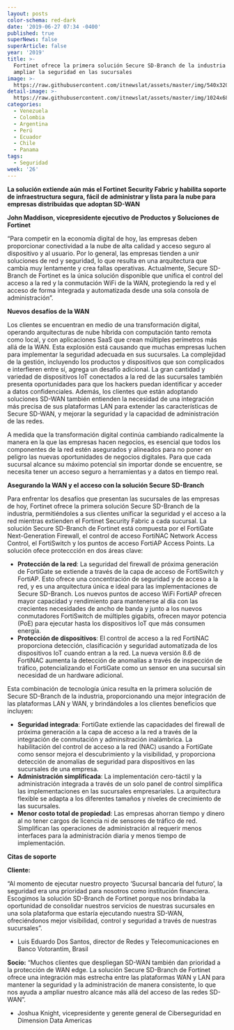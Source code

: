 ```yaml
---
layout: posts
color-schema: red-dark
date: '2019-06-27 07:34 -0400'
published: true
superNews: false
superArticle: false
year: '2019'
title: >-
  Fortinet ofrece la primera solución Secure SD-Branch de la industria para
  ampliar la seguridad en las sucursales
image: >-
  https://raw.githubusercontent.com/itnewslat/assets/master/img/540x320/Seguridad-Bancaria-Hackers-p.jpg
detail-image: >-
  https://raw.githubusercontent.com/itnewslat/assets/master/img/1024x680/Seguridad-Bancaria-Hackers-g.jpg
categories:
  - Venezuela
  - Colombia
  - Argentina
  - Perú
  - Ecuador
  - Chile
  - Panama
tags:
  - Seguridad
week: '26'
---
```

**La solución extiende aún más el Fortinet Security Fabric y habilita soporte de infraestructura segura, fácil de administrar y lista para la nube para empresas distribuidas que adoptan SD-WAN**

**John Maddison, vicepresidente ejecutivo de Productos y Soluciones de Fortinet**

“Para competir en la economía digital de hoy, las empresas deben proporcionar conectividad a la nube de alta calidad y acceso seguro al dispositivo y al usuario. Por lo general, las empresas tienden a unir soluciones de red y seguridad, lo que resulta en una arquitectura que cambia muy lentamente y crea fallas operativas. Actualmente, Secure SD-Branch de Fortinet es la única solución disponible que unifica el control del acceso a la red y la conmutación WiFi de la WAN, protegiendo la red y el acceso de forma integrada y automatizada desde una sola consola de administración”. 

**Nuevos desafíos de la WAN**

Los clientes se encuentran en medio de una transformación digital, operando arquitecturas de nube híbrida con computación tanto remota como local, y con aplicaciones SaaS que crean múltiples perímetros más allá de la WAN. Esta explosión está causando que muchas empresas luchen para implementar la seguridad adecuada en sus sucursales. La complejidad de la gestión, incluyendo los productos y dispositivos que son complicados e interfieren entre sí, agrega un desafío adicional. La gran cantidad y variedad de dispositivos IoT conectados a la red de las sucursales también presenta oportunidades para que los hackers puedan identificar y acceder a datos confidenciales. Además, los clientes que están adoptando soluciones SD-WAN también entienden la necesidad de una integración más precisa de sus plataformas LAN para extender las características de Secure SD-WAN, y mejorar la seguridad y la capacidad de administración de las redes. 

A medida que la transformación digital continúa cambiando radicalmente la manera en la que las empresas hacen negocios, es esencial que todos los componentes de la red estén asegurados y alineados para no poner en peligro las nuevas oportunidades de negocios digitales. Para que cada sucursal alcance su máximo potencial sin importar donde se encuentre, se necesita tener un acceso seguro a herramientas y a datos en tiempo real. 

**Asegurando la WAN y el acceso con la solución Secure SD-Branch**

Para enfrentar los desafíos que presentan las sucursales de las empresas de hoy, Fortinet ofrece la primera solución Secure SD-Branch de la industria, permitiéndoles a sus clientes unificar la seguridad y el acceso a la red mientras extienden el Fortinet Security Fabric a cada sucursal. La solución Secure SD-Branch de Fortinet está compuesta por el FortiGate Next-Generation Firewall, el control de acceso FortiNAC Network Access Control, el FortiSwitch y los puntos de acceso FortiAP Access Points. La solución ofece proteccción en dos áreas clave: 

- **Protección de la red**: La seguridad del firewall de próxima generación de FortiGate se extiende a través de la capa de acceso de FortiSwitch y FortiAP. Esto ofrece una concentración de seguridad y de acceso a la red, y es una arquitectura única e ideal para las implementaciones de Secure SD-Branch. Los nuevos puntos de acceso WiFi FortiAP ofrecen mayor capacidad y rendimiento para mantenerse al día con las crecientes necesidades de ancho de banda y junto a los nuevos conmutadores FortiSwitch de múltiples gigabits, ofrecen mayor potencia (PoE) para ejecutar hasta los dispositivos IoT que más consumen energía. 
- **Protección de dispositivos**: El control de acceso a la red FortiNAC proporciona detección, clasificación y seguridad automatizada de los dispositivos IoT cuando entran a la red. La nueva versión 8.6 de FortiNAC aumenta la detección de anomalías a través de inspección de tráfico, potencializando el FortiGate como un sensor en una sucursal sin necesidad de un hardware adicional. 

Esta combinación de tecnología única resulta en la primera solución de Secure SD-Branch de la industria, proporcionando una mejor integración de las plataformas LAN y WAN, y brindándoles a los clientes beneficios que incluyen: 

- **Seguridad integrada**: FortiGate extiende las capacidades del firewall de próxima generación a la capa de acceso a la red a través de la integración de conmutación y adminsitración inalámbrica. La habilitación del control de acceso a la red (NAC) usando a FortiGate como sensor mejora el descubrimiento y la visibilidad, y proporciona detección de anomalías de seguridad para dispositivos en las sucursales de una empresa. 
- **Administración simplificada**: La implementación cero-táctil y la administración integrada a través de un solo panel de control simplifica las implementaciones en las sucursales empresariales. La arquitectura flexible se adapta a los diferentes tamaños y niveles de crecimiento de las sucursales. 
- **Menor costo total de propiedad**: Las empresas ahorran tiempo y dinero al no tener cargos de licencia ni de sensores de tráfico de red. Simplifican las operaciones de administración al requerir menos interfaces para la administración diaria y menos tiempo de implementación.

**Citas de soporte**

**Cliente:**

“Al momento de ejecutar nuestro proyecto ‘Sucursal bancaria del futuro’, la seguridad era una prioridad para nosotros como institución financiera. Escogimos la solución SD-Branch de Fortinet porque nos brindaba la oportunidad de consolidar nuestros servicios de nuestras sucursales en una sola plataforma que estaría ejecutando nuestra SD-WAN, ofreciéndonos mejor visibilidad, control y seguridad a través de nuestras sucursales”. 
- Luis Eduardo Dos Santos, director de Redes y Telecomunicaciones en Banco Votorantim, Brasil

**Socio:**
“Muchos clientes que despliegan SD-WAN también dan prioridad a la protección de WAN edge. La solución Secure SD-Branch de Fortinet ofrece una integración más estrecha entre las plataformas WAN y LAN para mantener la seguridad y la administración de manera consistente, lo que nos ayuda a ampliar nuestro alcance más allá del acceso de las redes SD-WAN”. 
- Joshua Knight, vicepresidente y gerente general de Ciberseguridad en Dimension Data Americas